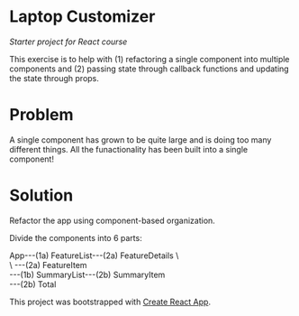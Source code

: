 # Laptop Customizer
_Starter project for React course_

This exercise is to help with (1) refactoring a single component into multiple components and (2) passing state through callback functions and updating the state through props.

# Problem
A single component has grown to be quite large and is doing too many different things. All the funactionality has been built into a single component!

# Solution
Refactor the app using component-based organization.

Divide the components into 6 parts:

App---(1a) FeatureList---(2a) FeatureDetails
  \            \
   \            \---(2a) FeatureItem
    \
     \---(1b) SummaryList---(2b) SummaryItem
                  \
                   \---(2b) Total

This project was bootstrapped with [Create React App](https://github.com/facebook/create-react-app).
